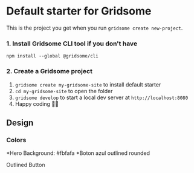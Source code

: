 # Default starter for Gridsome

This is the project you get when you run `gridsome create new-project`.

### 1. Install Gridsome CLI tool if you don't have

`npm install --global @gridsome/cli`

### 2. Create a Gridsome project

1. `gridsome create my-gridsome-site` to install default starter
2. `cd my-gridsome-site` to open the folder
3. `gridsome develop` to start a local dev server at `http://localhost:8080`
4. Happy coding 🎉🙌

## Design

### Colors

*Hero Background: #fbfafa
*Boton azul outlined rounded
<div class="text-center">
    <v-btn
      class="ma-2"
      outlined
      rounded
      color="indigo"
    >
      Outlined Button
    </v-btn>
    </div>

